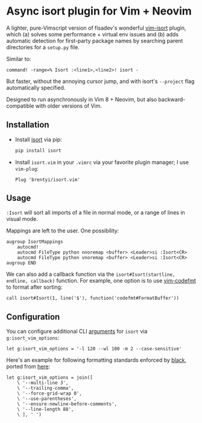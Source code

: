 # Async isort plugin for Vim + Neovim

A lighter, pure-Vimscript version of fisadev's wonderful
[vim-isort](https://github.com/fisadev/vim-isort) plugin, which (a) solves some
performance + virtual env issues and (b) adds automatic detection for
first-party package names by searching parent directories for a `setup.py` file.

Similar to:

```
command! -range=% Isort :<line1>,<line2>! isort -
```

But faster, without the annoying cursor jump, and with isort's `--project` flag
automatically specified.

Designed to run asynchronously in Vim 8 + Neovim, but also backward-compatible
with older versions of Vim.

## Installation

- Install [isort](https://github.com/timothycrosley/isort) via pip:

  ```bash
  pip install isort
  ```

- Install `isort.vim` in your `.vimrc` via your favorite plugin manager; I use
  `vim-plug`:

  ```vimscript
  Plug 'brentyi/isort.vim'
  ```

## Usage

`:Isort` will sort all imports of a file in normal mode, or a range of lines in
visual mode.

Mappings are left to the user. One possibility:

```
augroup IsortMappings
    autocmd!
    autocmd FileType python nnoremap <buffer> <Leader>si :Isort<CR>
    autocmd FileType python vnoremap <buffer> <Leader>si :Isort<CR>
augroup END
```

We can also add a callback function via the
`isort#Isort(startline, endline, callback)` function. For example, one option is
to use [vim-codefmt](https://github.com/google/vim-codefmt) to format after
sorting:

```
call isort#Isort(1, line('$'), function('codefmt#FormatBuffer'))
```

## Configuration

You can configure additional CLI
[arguments](https://pycqa.github.io/isort/docs/configuration/options/) for
`isort` via `g:isort_vim_options`:

```vimscript
let g:isort_vim_options = '-l 120 --wl 100 -m 2 --case-sensitive'
```

Here's an example for following formatting standards enforced by
[black](https://github.com/psf/black), ported from
[here](https://black.readthedocs.io/en/stable/compatible_configs.html#isort):

```vimscript
let g:isort_vim_options = join([
	\ '--multi-line 3',
	\ '--trailing-comma',
	\ '--force-grid-wrap 0',
	\ '--use-parentheses',
	\ '--ensure-newline-before-comments',
	\ '--line-length 88',
	\ ], ' ')
```
